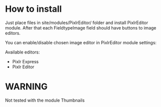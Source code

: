 How to install
==============

Just place files in site/modules/PixlrEditor/ folder and install PixlrEditor module. After that each FieldtypeImage field should have buttons to image editors.

You can enable/disable chosen image editor in PixlrEditor module settings:

Available editors:

- Pixlr Express
- Pixlr Editor


WARNING
==================

Not tested with the module Thumbnails


